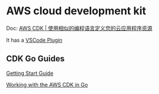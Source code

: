 # AWS cloud development kit

Doc: [AWS CDK | 使用相似的编程语言定义您的云应用程序资源](https://aws.amazon.com/cn/cdk/)

It has a [VSCode Plugin](https://aws.amazon.com/cn/visualstudiocode/)

## CDK Go Guides

[Getting Start Guide](https://docs.aws.amazon.com/cdk/v2/guide/getting_started.html)

[Working with the AWS CDK in Go](https://docs.aws.amazon.com/cdk/v2/guide/work-with-cdk-go.html)